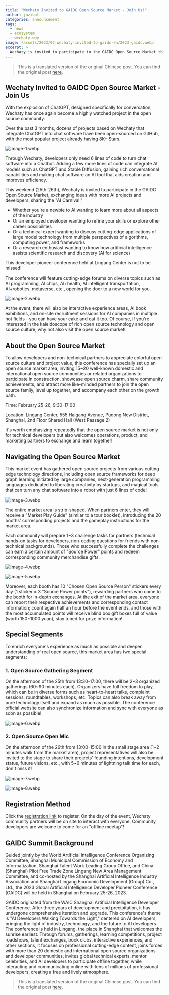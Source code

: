 ```yaml
---
title: "Wechaty Invited to GAIDC Open Source Market - Join Us!"
author: juzibot
categories: announcement
tags:
  - news
  - ecosystem
  - wechaty-way
image: /assets/2023/02-wechaty-invited-to-gaidc-en/2023-gaidc.webp
excerpt: >
  Wechaty is invited to participate in the GAIDC Open Source Market this weekend, joining AI projects and developers to share the "AI Carnival" with interactive challenges, community gatherings, and open mic sessions.
---
```


> This is a translated version of the original Chinese post. You can find the original post [here](/2023/02/23/wechaty-invited-to-gaidc/).

## Wechaty Invited to GAIDC Open Source Market - Join Us

With the explosion of ChatGPT, designed specifically for conversation, Wechaty has once again become a highly watched project in the open source community.

Over the past 3 months, dozens of projects based on Wechaty that integrate ChatGPT into chat software have been open-sourced on GitHub, with the most popular project already having 8K+ Stars.

![image-1.webp](/assets/2023/02-wechaty-invited-to-gaidc-en/image-1.webp)

Through Wechaty, developers only need 6 lines of code to turn chat software into a Chatbot. Adding a few more lines of code can integrate AI models such as ChatGPT and Stable Diffusion, gaining rich conversational capabilities and making chat software an AI tool that aids creation and improves efficiency.

This weekend (25th-26th), Wechaty is invited to participate in the GAIDC Open Source Market, exchanging ideas with more AI projects and developers, sharing the "AI Carnival."

- Whether you're a newbie to AI wanting to learn more about all aspects of the industry
- Or an employed developer wanting to refine your skills or explore other career possibilities
- Or a technical expert wanting to discuss cutting-edge applications of large model technology from multiple perspectives of algorithms, computing power, and frameworks
- Or a research enthusiast wanting to know how artificial intelligence assists scientific research and discovery (AI for science)

This developer pioneer conference held at Lingang Center is not to be missed!

The conference will feature cutting-edge forums on diverse topics such as AI programming, AI chips, AI+health, AI intelligent transportation, AI+robotics, metaverse, etc., opening the door to a new world for you.

![image-2.webp](/assets/2023/02-wechaty-invited-to-gaidc-en/image-2.webp)

At the event, there will also be interactive experience areas, AI book exhibitions, and on-site recruitment sessions for AI companies in multiple hot fields - you can have your cake and eat it too. Of course, if you're interested in the kaleidoscope of rich open source technology and open source culture, why not also visit the open source market!

## About the Open Source Market

To allow developers and non-technical partners to appreciate colorful open source culture and project value, this conference has specially set up an open source market area, inviting 15~20 well-known domestic and international open source communities or related organizations to participate in construction, showcase open source charm, share community achievements, and attract more like-minded partners to join the open source family, level up together, and accompany each other on the growth path.

Time: February 25-26, 9:30-17:00

Location: Lingang Center, 555 Haigang Avenue, Pudong New District, Shanghai, 2nd Floor Shared Hall (West Passage 2)

It's worth emphasizing repeatedly that the open source market is not only for technical developers but also welcomes operations, product, and marketing partners to exchange and learn together!

## Navigating the Open Source Market

This market event has gathered open source projects from various cutting-edge technology directions, including open source frameworks for deep graph learning initiated by large companies, next-generation programming languages dedicated to liberating creativity by startups, and magical tools that can turn any chat software into a robot with just 6 lines of code!

![image-3.webp](/assets/2023/02-wechaty-invited-to-gaidc-en/image-3.webp)

The entire market area is strip-shaped. When partners enter, they will receive a "Market Play Guide" (similar to a tour booklet), introducing the 20 booths' corresponding projects and the gameplay instructions for the market area.

Each community will prepare 1~3 challenge tasks for partners (technical hands-on tasks for developers, non-coding questions for friends with non-technical backgrounds). Those who successfully complete the challenges can earn a certain amount of "Source Power" points and redeem corresponding community merchandise gifts.

![image-4.webp](/assets/2023/02-wechaty-invited-to-gaidc-en/image-4.webp)

![image-5.webp](/assets/2023/02-wechaty-invited-to-gaidc-en/image-5.webp)

Moreover, each booth has 10 "Chosen Open Source Person" stickers every day (1 sticker = 3 "Source Power points"), rewarding partners who come to the booth for in-depth exchanges. At the exit of the market area, everyone can report their respective achievements and corresponding contact information; count again half an hour before the event ends, and those with the most accumulated points will receive blind box gift boxes full of value (worth 150~1000 yuan), stay tuned for prize information!

## Special Segments

To enrich everyone's experience as much as possible and deepen understanding of real open source, this market area has two special segments:

### 1. Open Source Gathering Segment

On the afternoon of the 25th from 13:30-17:00, there will be 2~3 organized gatherings (60~90 minutes each). Organizers have full freedom to play, which can be in diverse forms such as heart-to-heart talks, complaint sessions, roundtables, workshops, etc. Topics can also break away from pure technology itself and expand as much as possible. The conference official website can also synchronize information and sync with everyone as soon as possible!

![image-6.webp](/assets/2023/02-wechaty-invited-to-gaidc-en/image-6.webp)

### 2. Open Source Open Mic

On the afternoon of the 26th from 13:00-15:00 in the small stage area (1~2 minutes walk from the market area), project representatives will also be invited to the stage to share their projects' founding intentions, development status, future visions, etc., with 5~6 minutes of lightning talk time for each, don't miss it!

![image-7.webp](/assets/2023/02-wechaty-invited-to-gaidc-en/image-7.webp)

![image-8.webp](/assets/2023/02-wechaty-invited-to-gaidc-en/image-8.webp)

## Registration Method

Click the [registration link](https://www.globalaidc.com/event/zh/pc/e80e0000-06d7-0e04-797b-08daf2220682/apply?attendeeTypeId=e80e0000-06d7-0e04-4a0c-08daf229e183&groupOrganizationCode=YYW260) to register. On the day of the event, Wechaty community partners will be on site to interact with everyone. Community developers are welcome to come for an "offline meetup"!

## GAIDC Summit Background

Guided jointly by the World Artificial Intelligence Conference Organizing Committee, Shanghai Municipal Commission of Economy and Informatization, Shanghai Talent Work Leading Group Office, and China (Shanghai) Pilot Free Trade Zone Lingang New Area Management Committee, and co-hosted by the Shanghai Artificial Intelligence Industry Association and Shanghai Lingang Economic Development (Group) Co., Ltd., the 2023 Global Artificial Intelligence Developer Pioneer Conference (GAIDC) will be held in Shanghai on February 25-26, 2023.

GAIDC originated from the WAIC Shanghai Artificial Intelligence Developer Conference. After three years of development and precipitation, it has undergone comprehensive iteration and upgrade. This conference's theme is "AI Developers Walking Towards the Light," centered on AI developers, bringing the light of industry, technology, and the future to AI developers. The conference is held in Lingang, the place in Shanghai that welcomes the sunrise earliest. Through forums, gatherings, learning competitions, project roadshows, talent exchanges, book clubs, interactive experiences, and other sections, it focuses on professional cutting-edge content, joins forces with more than 20 domestic and international open source organizations and developer communities, invites global technical experts, mentor celebrities, and AI developers to participate offline together, while interacting and communicating online with tens of millions of professional developers, creating a free and lively atmosphere.

> This is a translated version of the original Chinese post. You can find the original post [here](/2023/02/23/wechaty-invited-to-gaidc/).
